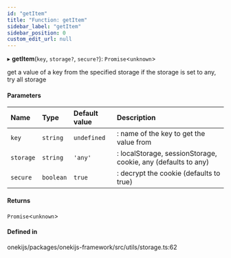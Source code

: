 ```yaml
---
id: "getItem"
title: "Function: getItem"
sidebar_label: "getItem"
sidebar_position: 0
custom_edit_url: null
---
```


▸ **getItem**(`key`, `storage?`, `secure?`): `Promise`<`unknown`\>

get a value of a key from the specified storage
if the storage is set to any, try all storage

#### Parameters

| Name | Type | Default value | Description |
| :------ | :------ | :------ | :------ |
| `key` | `string` | `undefined` | : name of the key to get the value from |
| `storage` | `string` | `'any'` | : localStorage, sessionStorage, cookie, any (defaults to any) |
| `secure` | `boolean` | `true` | : decrypt the cookie (defaults to true) |

#### Returns

`Promise`<`unknown`\>

#### Defined in

onekijs/packages/onekijs-framework/src/utils/storage.ts:62
